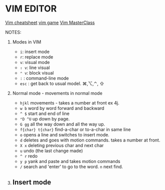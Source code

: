 # VIM EDITOR

[Vim cheatsheet](https://missing.csail.mit.edu/2020/editors/)
[vim game](https://vim-adventures.com/)
[Vim MasterClass](https://nt.udemy.com/course/vim-commands-cheat-sheet/learn/lecture/6452606#content)

NOTES:

1. Modes in VIM

   - `i`: insert mode
   - `r`: replace mode
   - `v`: visual mode
   - `⇧ v`: line visual
   - `⌃ v`: block visual
   - `:` : command-line mode
   - `esc` : get back to usual model.
     ⌘,⌥,⌃, ⇧

2. Normal mode - movements in normal mode

   - `hjkl` movements - takes a number at front ex 4j.
   - `w b` word by word forward and backward
   - `^ $` start and end of line
   - `⌃D ^U` up down by page.
   - `G gg` all the way down and all the way up.
   - `f{char} t{char}` find-a-char or to-a-char in same line
   - `o` opens a line and switches to insert mode.
   - `d` deletes and goes with motion commands. takes a number at front.
   - `X x` deleting previous char and next char
   - `u` undo (the last change made)
   - `^ r` redo
   - `y p` yank and paste and takes motion commands
   - `/` search and 'enter' to go to the word. `n` next find.

3. ## Insert mode
